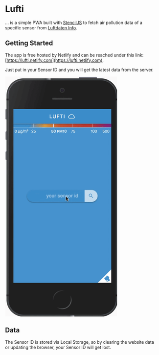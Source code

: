 # Lufti

... is a simple PWA built with [StencilJS](https://stenciljs.com/) to fetch air pollution data of a specific sensor from [Luftdaten Info](https://luftdaten.info/).

## Getting Started

The app is free hosted by Netlify and can be reached under this link: [https://lufti.netlify.com](https://lufti.netlify.com).

Just put in your Sensor ID and you will get the latest data from the server.

![lufti](https://github.com/StefanKandlbinder/lufti/raw/master/src/assets/gif/Lufti.gif)

## Data

The Sensor ID is stored via Local Storage, so by clearing the website data or updating the browser, your Sensor ID will get lost.

